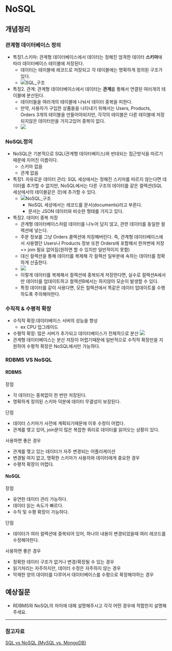 # NoSQL

## 개념정리

### 관계형 데이터베이스 정의

- 특징1.스키마: 관계형 데이터베이스에서 데이터는 정해진 엄격한 데이터 **스키마**에 따라 데이터베이스 테이블에 저장된다.
  - 데이터는 테이블에 레코드로 저장되고 각 테이블에는 명확하게 정의된 구조가 있다.
  - ![SQL_구조](https://img1.daumcdn.net/thumb/R1280x0/?scode=mtistory2&fname=https%3A%2F%2Ft1.daumcdn.net%2Fcfile%2Ftistory%2F99BF063C5C937DF324)
- 특징2. 관계: 관계형 데이터베이스에서 데이터는 **관계**를 통해서 연결된 여러개의 테이블에 분산된다.
  - 데이터들을 여러개의 테이블에 나눠서 데이터 중복을 피한다.
  - 만약, 사용자가 구입한 상품들을 나타내기 위해서는 Users, Products, Orders 3개의 테이블을 만들어야되지만, 각각의 테이블은 다른 테이블에 저장되지않은 데이터만을 가지고있어 중복이 없다.
  - ![](https://img1.daumcdn.net/thumb/R1280x0/?scode=mtistory2&fname=https%3A%2F%2Ft1.daumcdn.net%2Fcfile%2Ftistory%2F994D09355C937ECD2D)

### NoSQL정의

- NoSQL은 기본적으로 SQL(관계형 데이터베이스)와 반대되는 접근방식을 따르기 때문에 지어진 이름이다.
  - 스키마 없음
  - 관계 없음
- 특징1. 자유로운 데이터 관리: SQL 세상에서는 정해진 스키마를 따르지 않는다면 데이터를 추가할 수 없지만, NoSQL에서는 다른 구조의 데이터를 같은 컬렉션(SQL 세상에서의 테이블같은 것)에 추가할 수 있다.
  - ![NoSQL_구조](https://img1.daumcdn.net/thumb/R1280x0/?scode=mtistory2&fname=https%3A%2F%2Ft1.daumcdn.net%2Fcfile%2Ftistory%2F99FBC9415C937F2A20)
    - NoSQL 세상에서는 레코드를 문서(documents)라고 부른다.
    - 문서는 JSON 데이터와 비슷한 형태를 가지고 있다.
- 특징2. 데이터 중복 저장
  - 관계형 데이터베이스처럼 데이터를 나누어 담지 않고, 관련 데이터를 동일한 컬렉션에 넣는다.
  - 주문 정보를 그냥 Orders 콜렉션에 저장해버린다. 즉, 관계형 데이터베이스에서 사용했던 Users나 Products 정보 또한 Orders에 포함해서 한꺼번에 저장<br>
    => join 필요 없어짐(원하면 할 수 있지만 일반적이지 못함)
  - 대신 컬렉션을 통해 데이터를 복제해 각 컬렉션 일부분에 속하는 데이터를 정확하게 산출한다.
  - ![](https://img1.daumcdn.net/thumb/R1280x0/?scode=mtistory2&fname=https%3A%2F%2Ft1.daumcdn.net%2Fcfile%2Ftistory%2F99C57D3B5C937F5E17)
  - 이렇게 데이터를 복제해서 컬렉션에 중복되게 저장한다면, 실수로 컬렉션A에서만 데이터를 업데이트하고 컬렉션B에서는 하지않아 모순이 발생할 수 있다.
  - 특정 데이터를 같이 사용다면, 모든 컬렉션에서 똑같은 데이터 업데이트를 수행하도록 주의해야한다.

### 수직적 & 수평적 확장

- 수직적 확장:데이터베이스 서버의 성능을 향상
  - ex CPU 업그레이드
- 수평적 확장: 많은 서버가 추가되고 데이터베이스가 전체적으로 분산
  ![](https://img1.daumcdn.net/thumb/R1280x0/?scode=mtistory2&fname=https%3A%2F%2Ft1.daumcdn.net%2Fcfile%2Ftistory%2F990D6E385C937F8530)
- 관계형 데이터베이스는 분산 저장이 어렵기때문에 일반적으로 수직적 확장만을 지원하여 수평적 확장은 NoSQL에서만 가능하다.

### RDBMS VS NoSQL

#### RDBMS

장점

- 각 데이터는 중복없이 한 번만 저장된다.
- 명확하게 정의된 스키마 덕분에 데이터 무결성이 보장된다.

단점

- 데이터 스키마가 사전에 계획되기때문에 이후 수정이 어렵다.
- 관계를 맺고 있어, join문이 많은 복잡한 쿼리로 데이터를 읽어오는 상황이 있다.

사용하면 좋은 경우

- 관계를 맺고 있는 데이터가 자주 변경되는 어플리케이션
- 변경될 여지 없고, 명확한 스키마가 사용자와 데이터에게 중요한 경우
- 수평적 확장이 어렵다.

#### NoSQL

장점

- 유연한 데이터 관리 가능하다.
- 데이터 읽는 속도가 빠르다.
- 수직 및 수평 확장이 가능하다.

단점

- 데이터가 여러 컬렉션에 중복되어 있어, 하나의 내용이 변경되었을때 여러 레코드를 수정해야한다.

사용하면 좋은 경우

- 정확한 데이터 구조가 없거나 변경/확장될 수 있는 경우
- 읽기처리는 자주하지만, 데이터 수정은 자주하지 않는 경우
- 막재한 양의 데이터를 다루어서 데이터베이스를 수평으로 확장해야하는 경우

## 예상질문

- RDBMS와 NoSQL의 차이에 대해 설명해주시고 각각 어떤 경우에 적합한지 설명해주세요.

---

### 참고자료

[SQL vs NoSQL (MySQL vs. MongoDB)](https://siyoon210.tistory.com/130)<br>
